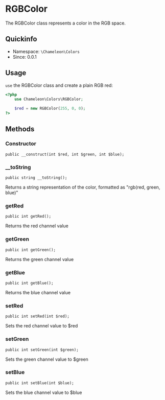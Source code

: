 # RGBColor
The RGBColor class represents a color in the RGB space.

## Quickinfo
- Namespace: `\Chameleon\Colors`
- Since: 0.0.1

## Usage
`use` the RGBColor class and create a plain RGB red:
```php
<?php
    use Chameleon\Colors\RGBColor;

    $red = new RGBColor(255, 0, 0);
?>
```

## Methods
### Constructor
    public __construct(int $red, int $green, int $blue);

### __toString
    public string __toString();

Returns a string representation of the color, formatted as "rgb(red, green, blue)"

### getRed
    public int getRed();

Returns the red channel value

### getGreen
    public int getGreen();

Returns the green channel value

### getBlue
    public int getBlue();

Returns the blue channel value

### setRed
    public int setRed(int $red);

Sets the red channel value to $red

### setGreen
    public int setGreen(int $green);

Sets the green channel value to $green

### setBlue
    public int setBlue(int $blue);
    
Sets the blue channel value to $blue
